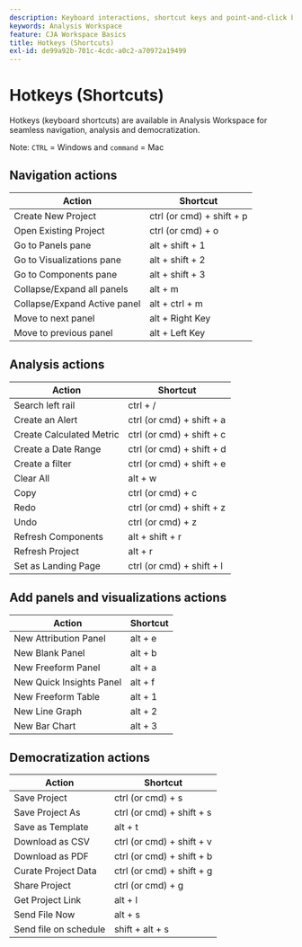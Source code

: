 ```yaml
---
description: Keyboard interactions, shortcut keys and point-and-click behaviors available in Analysis Workspace.
keywords: Analysis Workspace
feature: CJA Workspace Basics
title: Hotkeys (Shortcuts)
exl-id: de99a92b-701c-4cdc-a0c2-a70972a19499
---
```

# Hotkeys (Shortcuts)

Hotkeys (keyboard shortcuts) are available in Analysis Workspace for seamless navigation, analysis and democratization.

Note: `CTRL` = Windows and `command` = Mac 

## Navigation actions

|Action|Shortcut|
|---|---|
|Create New Project|ctrl (or cmd) + shift + p|
|Open Existing Project|ctrl (or cmd) + o|
|Go to Panels pane|alt + shift + 1|
|Go to Visualizations pane|alt + shift + 2|
|Go to Components pane|alt + shift + 3|
|Collapse/Expand all panels|alt + m|
|Collapse/Expand Active panel|alt + ctrl + m|
|Move to next panel|alt + Right Key|
|Move to previous panel|alt + Left Key|

## Analysis actions

|Action|Shortcut|
|---|---|
|Search left rail|ctrl + /|
|Create an Alert|ctrl (or cmd) + shift + a|
|Create Calculated Metric|ctrl (or cmd) + shift + c|
|Create a Date Range|ctrl (or cmd) + shift + d|
|Create a filter |ctrl (or cmd) + shift + e|
|Clear All|alt + w|
|Copy|ctrl (or cmd) + c|
|Redo|ctrl (or cmd) + shift + z|
|Undo|ctrl (or cmd) + z|
|Refresh Components|alt + shift + r|
|Refresh Project|alt + r|
|Set as Landing Page|ctrl (or cmd) + shift + l|

## Add panels and visualizations actions

|Action|Shortcut|
|---|---|
|New Attribution Panel|alt + e|
|New Blank Panel|alt + b|
|New Freeform Panel|alt + a|
|New Quick Insights Panel|alt + f|
|New Freeform Table|alt + 1|
|New Line Graph|alt + 2|
|New Bar Chart|alt + 3|

## Democratization actions

|Action|Shortcut|
|---|---|
|Save Project|ctrl (or cmd) + s|
|Save Project As|ctrl (or cmd) + shift + s|
|Save as Template|alt + t|
|Download as CSV|ctrl (or cmd) + shift + v|
|Download as PDF|ctrl (or cmd) + shift + b|
|Curate Project Data|ctrl (or cmd) + shift + g|
|Share Project|ctrl (or cmd) + g|
|Get Project Link|alt + l|
|Send File Now|alt + s|
|Send file on schedule|shift + alt + s|
